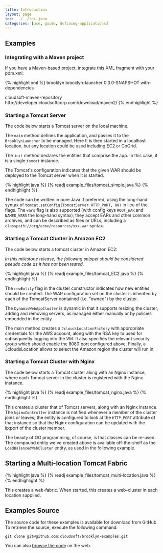 ```yaml
---
title: Introduction
layout: page
toc: ../../toc.json
categories: [use, guide, defining-applications]
---
```


Examples
--------

### Integrating with a Maven project

If you have a Maven-based project, integrate this XML fragment with your pom.xml:

{% highlight xml %}
<dependencies>
	<dependency>
		<groupId>brooklyn</groupId>
		<artifactId>brooklyn-launcher</artifactId>
		<version>0.3.0-SNAPSHOT</version>
		<classifier>with-dependencies</classifier>
	</dependency>
</dependencies>
 
<repositories>
	<repository>
		<id>cloudsoft-maven-repository</id>
		<url>http://developer.cloudsoftcorp.com/download/maven2/</url>
	</repository>
</repositories>
{% endhighlight %}


### Starting a Tomcat Server

The code below starts a Tomcat server on the local machine.

The ``main`` method defines the application, and passes it to the ``BrooklynLauncher`` to be managed. Here It is then started in a localhost location, but any location could be used including EC2 or GoGrid.

The ``init`` method declares the entities that comprise the app. In this case, it is a single ``tomcat`` instance. 

<!---
FIXME what init method?
-->

The Tomcat's configuration indicates that the given WAR should be deployed to the Tomcat server when it is started.

<!---
TODO httpPort: => http: in Alex's docs
-->

{% highlight java %}
{% readj example_files/tomcat_simple.java %}
{% endhighlight %}

The code can be written in pure Java if preferred, using the long-hand syntax of ``tomcat.setConfig(TomcatServer.HTTP_PORT, 80)``
in lieu of the flags. The ``wars`` flag is also supported (with config keys ``ROOT_WAR`` and ``NAMED_WARS`` the long-hand syntax);
they accept EARs and other common archives, and can be described as files or URLs, including a ``classpath://org/acme/resources/xxx.war``
syntax.


### Starting a Tomcat Cluster in Amazon EC2

The code below starts a tomcat cluster in Amazon EC2:

<!---
TODO httpPort: => http: in Alex's docs
-->

*In this milestone release, the following snippet should be considered pseudo code as it has not been tested.*

{% highlight java %}
{% readj example_files/tomcat_EC2.java %}
{% endhighlight %}

The ``newEntity`` flag in the cluster constructor indicates how new entities should be created. The WAR configuration set on the cluster is inherited by each of the TomcatServer contained (i.e. "owned") by the cluster.

The ``DynamicWebAppCluster`` is dynamic in that it supports resizing the cluster, adding and removing servers, as managed either manually or by policies embedded in the entity.

The main method creates a ``JcloudsLocationFactory`` with appropriate credentials for the AWS account, along with the
RSA key to used for subsequently logging into the VM. It also specifies the relevant security group which should enable
the 8080 port configured above. Finally, a JcloudsLocation allows to select the Amazon region the cluster will run in.


### Starting a Tomcat Cluster with Nginx

The code below starts a Tomcat cluster along with an Nginx instance, where each Tomcat server in the cluster is registered with the Nginx instance.

<!---
TODO httpPort: => http: in Alex's docs
-->
{% highlight java %}
{% readj example_files/tomcat_nginx.java %}
{% endhighlight %}

This creates a cluster that of Tomcat servers, along with an Nginx instance. The ``NginxController`` instance
is notified whenever a member of the cluster joins or leaves; the entity is configured to look at the ``HTTP_PORT``
attribute of that instance so that the Nginx configuration can be updated with the ip:port of the cluster member.

The beauty of OO programming, of course, is that classes can be re-used.  The compound entity we've created above is
available off-the-shelf as the ``LoadBalancedWebCluster`` entity, as used in the following example. 


<!---
TODO things may need tidying (paragraphs, and/or eliminating any extra setConfig calls, though looks like these have gone)
-->


Starting a Multi-location Tomcat Fabric
---------------------------------------

<!---
TODO this example should use several cloud providers, including Openshift, and use GeoDNS, and maybe a data store and/or messaging service; it is the last "most advanced" example
-->

<!---
FIXME Discuss above comment with Aled/Alex as it is contentious
-->

<!---
TODO httpPort: => http: in Alex's docs
-->
{% highlight java %}
{% readj example_files/tomcat_multi-location.java %}
{% endhighlight %}

This creates a web-fabric. When started, this creates a web-cluster in each location supplied.

Examples Source
---------------

The source code for these examples is available for download from GitHub. To retrieve the source, execute the following command:

    git clone git@github.com:cloudsoft/brooklyn-examples.git

You can also [browse the code](https://github.com/cloudsoft/brooklyn-examples) on the web.



